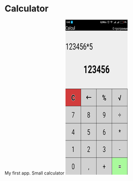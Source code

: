 # Calculator
My first app. Small calculator
<img src="Screenshot_2017-09-09-00-45-05-405_com.alexvoronkov.calcul.png" width="200" height="500"/>
